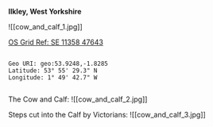 **Ilkley, West Yorkshire**

![[cow_and_calf_1.jpg]]

[OS Grid Ref: SE 11358 47643](https://osmaps.ordnancesurvey.co.uk/53.92480,-1.82853,7/pin)

```

Geo URI: geo:53.9248,-1.8285
Latitude: 53° 55' 29.3" N
Longitude: 1° 49' 42.7" W
    
```

The Cow and Calf:
![[cow_and_calf_2.jpg]]

Steps cut into the Calf by Victorians:
![[cow_and_calf_3.jpg]]